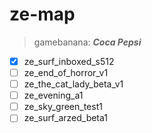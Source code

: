 # ze-map

> gamebanana: ***Coca Pepsi***

- [x] ze_surf_inboxed_s512
- [ ] ze_end_of_horror_v1
- [ ] ze_the_cat_lady_beta_v1
- [ ] ze_evening_a1
- [ ] ze_sky_green_test1
- [ ] ze_surf_arzed_beta1
